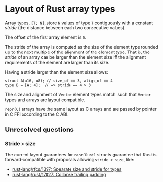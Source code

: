 # Layout of Rust array types

Array types, `[T; N]`, store `N` values of type `T` contiguously with a constant
_stride_ (the distance between each two consecutive values).

The offset of the first array element is `0`.

The stride of the array is computed as the size of the element type rounded up
to the next multiple of the alignment of the element type. That is, the _stride_
of an array can be larger than the element size iff the alignment requirements
of the element are larger than its size.

Having a stride larger than the element size allows:

```rust,ignore
struct A(u16, u8); // size_of == 3, align_of == 4
type B = [A; 4];  // => stride == 4 > 3
```

The size and alignment of `Vector` element types match, such that `Vector` types
and arrays are layout compatible.

`repr(C)` arrays have the same layout as C arrays and are passed by pointer in C
FFI according to the C ABI.

## Unresolved questions

### Stride > size

The current layout guarantees for `repr(Rust)` structs guarantee that Rust is forward-compatible with proposals allowing `stride > size`, like:
  
  * [rust-lang/rfcs/1397: Spearate size and stride for types](https://github.com/rust-lang/rfcs/issues/1397)
  * [rust-lang/rust/17027: Collapse trailing padding](https://github.com/rust-lang/rust/issues/17027)
